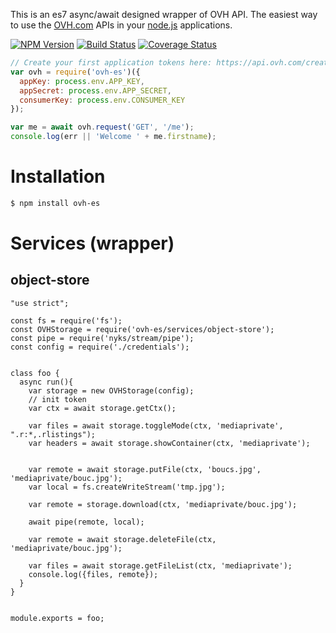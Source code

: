 This is an es7 async/await designed wrapper of OVH API.
The easiest way to use the [OVH.com](http://ovh.com) APIs in your [node.js](http://nodejs.org/) applications.

[![NPM Version](https://img.shields.io/npm/v/ovh-es.svg?style=flat)](https://www.npmjs.org/package/ovh-es)
[![Build Status](https://img.shields.io/travis/131/node-ovh.svg?style=flat)](http://travis-ci.org/131/node-ovh)
[![Coverage Status](https://img.shields.io/coveralls/131/node-ovh.svg?style=flat)](https://coveralls.io/r/131/node-ovh?branch=master)



```js
// Create your first application tokens here: https://api.ovh.com/createToken/?GET=/me
var ovh = require('ovh-es')({
  appKey: process.env.APP_KEY,
  appSecret: process.env.APP_SECRET,
  consumerKey: process.env.CONSUMER_KEY
});

var me = await ovh.request('GET', '/me');
console.log(err || 'Welcome ' + me.firstname);
```


# Installation

```bash
$ npm install ovh-es
```


# Services (wrapper)
## object-store
```
"use strict";

const fs = require('fs');
const OVHStorage = require('ovh-es/services/object-store');
const pipe = require('nyks/stream/pipe');
const config = require('./credentials');


class foo {
  async run(){
    var storage = new OVHStorage(config);
    // init token
    var ctx = await storage.getCtx();

    var files = await storage.toggleMode(ctx, 'mediaprivate', ".r:*,.rlistings");
    var headers = await storage.showContainer(ctx, 'mediaprivate');


    var remote = await storage.putFile(ctx, 'boucs.jpg', 'mediaprivate/bouc.jpg');
    var local = fs.createWriteStream('tmp.jpg');

    var remote = storage.download(ctx, 'mediaprivate/bouc.jpg');

    await pipe(remote, local);

    var remote = await storage.deleteFile(ctx, 'mediaprivate/bouc.jpg');

    var files = await storage.getFileList(ctx, 'mediaprivate');
    console.log({files, remote});
  }
}


module.exports = foo;
```


